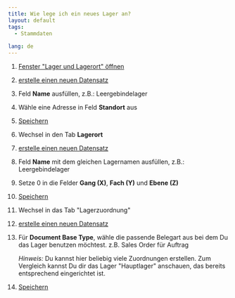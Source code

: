 ```yaml
---
title: Wie lege ich ein neues Lager an?  
layout: default
tags:
  - Stammdaten
  
lang: de
---
```


1. [Fenster "Lager und Lagerort" öffnen](Wie_finde_und_öffne_ich_ein_Fenster)
1. [erstelle einen neuen Datensatz](Wie_lege_ich_einen_neuen_datensatz_an) 
1. Feld **Name** ausfüllen, z.B.: Leergebindelager
1. Wähle eine Adresse in Feld **Standort** aus
1. [Speichern](Wie_lege_ich_einen_neuen_datensatz_an)
1. Wechsel in den Tab **Lagerort**
1. [erstelle einen neuen Datensatz](Wie_lege_ich_einen_neuen_datensatz_an) 
1. Feld **Name** mit dem gleichen Lagernamen ausfüllen, z.B.: Leergebindelager 
1. Setze 0 in die Felder **Gang (X)**, **Fach (Y)** und **Ebene (Z)** 
1. [Speichern](Wie_lege_ich_einen_neuen_datensatz_an)
1. Wechsel in das Tab "Lagerzuordnung"
1. [erstelle einen neuen Datensatz](Wie_lege_ich_einen_neuen_datensatz_an) 
1. Für **Document Base Type**, wähle die passende Belegart aus bei dem Du das Lager benutzen möchtest. z.B. Sales Order für Auftrag

   *Hinweis:* Du kannst hier beliebig viele Zuordnungen erstellen. Zum Vergleich kannst Du dir das Lager "Hauptlager" anschauen, das bereits entsprechend eingerichtet ist.
   
1. [Speichern](Wie_lege_ich_einen_neuen_datensatz_an)